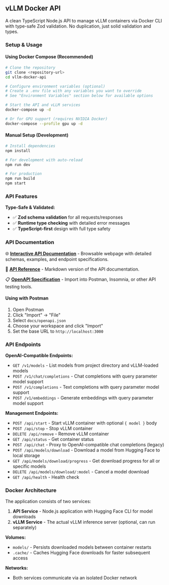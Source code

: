 ## vLLM Docker API

A clean TypeScript Node.js API to manage vLLM containers via Docker CLI with type-safe Zod validation. No duplication, just solid validation and types.

### Setup & Usage

#### Using Docker Compose (Recommended)

```bash
# Clone the repository
git clone <repository-url>
cd vllm-docker-api

# Configure environment variables (optional)
# Create a .env file with any variables you want to override
# See "Environment Variables" section below for available options

# Start the API and vLLM services
docker-compose up -d

# Or for GPU support (requires NVIDIA Docker)
docker-compose --profile gpu up -d
```

#### Manual Setup (Development)

```bash
# Install dependencies
npm install

# For development with auto-reload
npm run dev

# For production
npm run build
npm start
```

### API Features

**Type-Safe & Validated:**
- ✅ **Zod schema validation** for all requests/responses
- ✅ **Runtime type checking** with detailed error messages
- ✅ **TypeScript-first** design with full type safety

### API Documentation

🌐 **[Interactive API Documentation](./docs/index.html)** - Browsable webpage with detailed schemas, examples, and endpoint specifications.

📖 **[API Reference](./docs/api.md)** - Markdown version of the API documentation.

📋 **[OpenAPI Specification](./docs/openapi.json)** - Import into Postman, Insomnia, or other API testing tools.

#### Using with Postman
1. Open Postman
2. Click "Import" → "File"
3. Select `docs/openapi.json`
4. Choose your workspace and click "Import"
5. Set the base URL to `http://localhost:3000`

### API Endpoints

**OpenAI-Compatible Endpoints:**
- `GET /v1/models` - List models from project directory and vLLM-loaded models
- `POST /v1/chat/completions` - Chat completions with query parameter model support
- `POST /v1/completions` - Text completions with query parameter model support
- `POST /v1/embeddings` - Generate embeddings with query parameter model support

**Management Endpoints:**
- `POST /api/start` - Start vLLM container with optional `{ model }` body
- `POST /api/stop` - Stop vLLM container
- `DELETE /api/remove` - Remove vLLM container
- `GET /api/status` - Get container status
- `POST /api/chat` - Proxy to OpenAI-compatible chat completions (legacy)
- `POST /api/models/download` - Download a model from Hugging Face to local storage
- `GET /api/models/download/progress` - Get download progress for all or specific models
- `DELETE /api/models/download/:model` - Cancel a model download
- `GET /api/health` - Health check

### Docker Architecture

The application consists of two services:

1. **API Service** - Node.js application with Hugging Face CLI for model downloads
2. **vLLM Service** - The actual vLLM inference server (optional, can run separately)

**Volumes:**
- `models/` - Persists downloaded models between container restarts
- `.cache/` - Caches Hugging Face downloads for faster subsequent access

**Networks:**
- Both services communicate via an isolated Docker network
